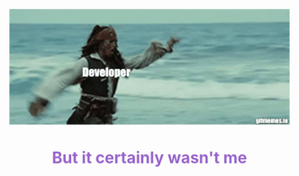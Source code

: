 <!-- Header -->
<p align="center">
    <img src='https://github.com/s1ma82/s1ma82/blob/main/src/developer-recruiters.gif'/>
</p>

# <p align='center'>**<span style='color: #9966CC'>But it certainly wasn't me</span>**</p>
<!-- About me -->

<!-- Еechnologies -->

<!-- Projects -->

<!-- Возьмите не работу -->
